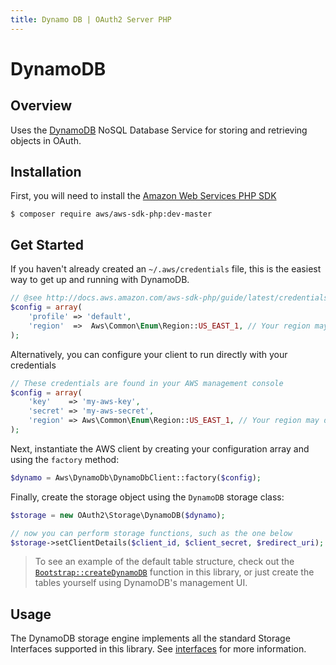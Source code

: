 ```yaml
---
title: Dynamo DB | OAuth2 Server PHP
---
```


# DynamoDB

## Overview

Uses the [DynamoDB](http://aws.amazon.com/dynamodb/) NoSQL Database Service for storing and retrieving objects in OAuth.

## Installation

First, you will need to install the [Amazon Web Services PHP SDK](https://github.com/aws/aws-sdk-php)

```text
$ composer require aws/aws-sdk-php:dev-master
```

>

## Get Started

If you haven't already created an `~/.aws/credentials` file, this is the easiest way to get up and running with DynamoDB.


```php
// @see http://docs.aws.amazon.com/aws-sdk-php/guide/latest/credentials.html#credential-profiles
$config = array(
	'profile' => 'default',
	'region'  =>  Aws\Common\Enum\Region::US_EAST_1, // Your region may differ
);
```

Alternatively, you can configure your client to run directly with your credentials

```php
// These credentials are found in your AWS management console
$config = array(
	'key'	 => 'my-aws-key',
	'secret' => 'my-aws-secret',
	'region' => Aws\Common\Enum\Region::US_EAST_1, // Your region may differ
);
```

Next, instantiate the AWS client by creating your configuration array and using the `factory` method:

```php
$dynamo = Aws\DynamoDb\DynamoDbClient::factory($config);

```

Finally, create the storage object using the `DynamoDB` storage class:

```php
$storage = new OAuth2\Storage\DynamoDB($dynamo);

// now you can perform storage functions, such as the one below
$storage->setClientDetails($client_id, $client_secret, $redirect_uri);
```

> To see an example of the default table structure, check out the [`Bootstrap::createDynamoDB`](https://github.com/bshaffer/oauth2-server-php/blob/master/test/lib/OAuth2/Storage/Bootstrap.php#L519) function in this library, or just create the tables yourself using DynamoDB's management UI.

## Usage

The DynamoDB storage engine implements all the standard Storage Interfaces supported
in this library.  See [interfaces](../custom) for more information.